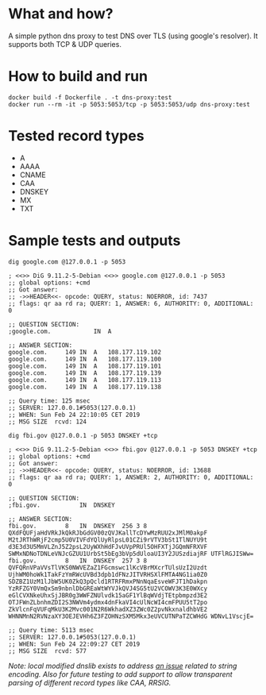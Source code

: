 # What and how?

A simple python dns proxy to test DNS over TLS (using google's resolver). It supports both TCP & UDP queries.

# How to build and run

```
docker build -f Dockerfile . -t dns-proxy:test
docker run --rm -it -p 5053:5053/tcp -p 5053:5053/udp dns-proxy:test
```

# Tested record types

- A
- AAAA
- CNAME
- CAA
- DNSKEY
- MX
- TXT

# Sample tests and outputs

```
dig google.com @127.0.0.1 -p 5053 

; <<>> DiG 9.11.2-5-Debian <<>> google.com @127.0.0.1 -p 5053
;; global options: +cmd
;; Got answer:
;; ->>HEADER<<- opcode: QUERY, status: NOERROR, id: 7437
;; flags: qr aa rd ra; QUERY: 1, ANSWER: 6, AUTHORITY: 0, ADDITIONAL: 0

;; QUESTION SECTION:
;google.com.			IN	A

;; ANSWER SECTION:
google.com.		149	IN	A	108.177.119.102
google.com.		149	IN	A	108.177.119.100
google.com.		149	IN	A	108.177.119.101
google.com.		149	IN	A	108.177.119.139
google.com.		149	IN	A	108.177.119.113
google.com.		149	IN	A	108.177.119.138

;; Query time: 125 msec
;; SERVER: 127.0.0.1#5053(127.0.0.1)
;; WHEN: Sun Feb 24 22:10:05 CET 2019
;; MSG SIZE  rcvd: 124
```

```
dig fbi.gov @127.0.0.1 -p 5053 DNSKEY +tcp

; <<>> DiG 9.11.2-5-Debian <<>> fbi.gov @127.0.0.1 -p 5053 DNSKEY +tcp
;; global options: +cmd
;; Got answer:
;; ->>HEADER<<- opcode: QUERY, status: NOERROR, id: 13688
;; flags: qr aa rd ra; QUERY: 1, ANSWER: 2, AUTHORITY: 0, ADDITIONAL: 0

;; QUESTION SECTION:
;fbi.gov.			IN	DNSKEY

;; ANSWER SECTION:
fbi.gov.		8	IN	DNSKEY	256 3 8 QXdFQUFjaHdVRkJkQkRJbGdGV00zQVJKallTcDYwMzRUU2xJMlM0akpF M2tJRThWRjF2cmp5U0VIVFdYQlUyRlpsL01CZi9rVTV3bSt1TlNUYU9t d3E3d3U5MmVLZnJ5Z2psL2UyWXhHdFJvUVpPRUl5OHFXTjJGQmNFRXVF SWMxNDNoTDNLeVNJcGZUU1UrbSt5bEg3bVp5dUloaUI3Y2JUSzdiajRF UTFlRGJISWw=
fbi.gov.		8	IN	DNSKEY	257 3 8 QVFQRnVPaVVsTlVKS0NWVEZaZ1FGcmswc1lKcVBrMXcrTUlsUzI2Uzdt UjhWM0hoWk1TakFzYmRWcUVBd3dpb1dFNzJITVRHSXlFMTA4NG1ia0Z0 SDZBZ1UzM1lJbW5UK0ZkQ3pQcld1RTRFRmxPNnNqaEsveWFJT1hDakpn YzRFZGY0VmQxSm9nbnlDbGREaWtWYVJkQVJ4SG5tU2VCOWV3K3E0WXcy eGlCVXNkeUhxSjJBR0g3WWFZNUlvdk15aGF1YlBqWVdjTEtpbmpzd3E2 OTJFWnZLbnhmZDI2S3NWVm4ydmx4dnFkaVI4cUlNcWI4cmFPUU5tT2po ZkVlcnFqVUFqMkU3K2Mvc001N2R6WkhadXZ3ZWc0Z2pvNkxnaldhbVE2 WHNNMnN2RVNzaXY3OEJEVHh6Z3FZOHNzSXM5Mkx3eUVCUTNPaTZCWHdG WDNvL1VscjE=

;; Query time: 5113 msec
;; SERVER: 127.0.0.1#5053(127.0.0.1)
;; WHEN: Sun Feb 24 22:09:27 CET 2019
;; MSG SIZE  rcvd: 577

```

_Note: local modified dnslib exists to address [an issue](https://bitbucket.org/paulc/dnslib/issues/23/dnskey-record-not-properly-encoded) related to string encoding. Also for future testing to add support to allow transparent parsing of different record types like CAA, RRSIG._
